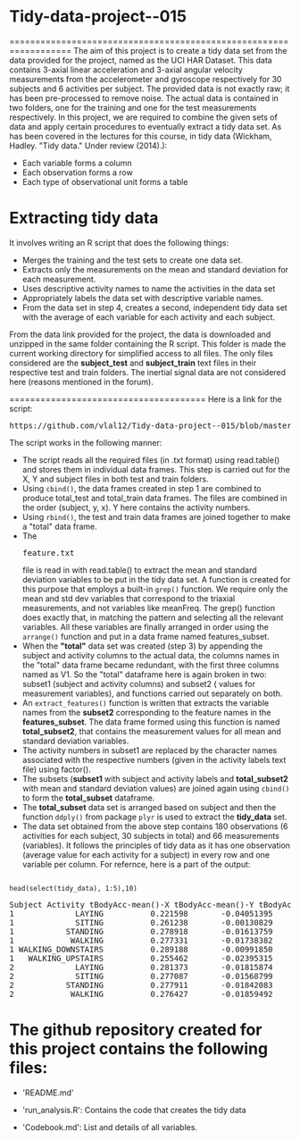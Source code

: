 # Tidy-data-project--015
==================================================================
The aim of this project is to create a tidy data set from the data provided for the project, named as the UCI HAR Dataset. This data contains 3-axial linear acceleration and 3-axial angular velocity measurements from the accelerometer and gyroscope respectively for 30 subjects and 6 activities per subject. The provided data is not exactly raw; it has been pre-processed to remove noise. The actual data is contained in two folders, one for the training and one for the test measurements respectively.
In this project, we are required to combine the given sets of data and apply certain procedures to eventually extract a tidy data set. As has been covered in the lectures for this course, in tidy data (Wickham, Hadley. "Tidy data." Under review (2014).):
* Each variable forms a column
* Each observation forms a row
* Each type of observational unit forms a table
 
 Extracting tidy data
==================================================================
It involves writing an R script that does the following things:
* Merges the training and the test sets to create one data set.
* Extracts only the measurements on the mean and standard deviation for each measurement. 
* Uses descriptive activity names to name the activities in the data set
* Appropriately labels the data set with descriptive variable names. 
* From the data set in step 4, creates a second, independent tidy data set with the average of each variable for each activity and each subject.


From the data link provided for the project, the data is downloaded and unzipped in the same folder containing the R script. This folder is made the current working directory for simplified access to all files. The only files considered are the __subject_test__ and __subject_train__ text files in their respective test and train folders. The inertial signal data are not considered here (reasons mentioned in the forum).


======================================
Here is a link for the script: 
<pre>
https://github.com/vlal12/Tidy-data-project--015/blob/master/run_analysis.R
</pre>

The script works in the following manner:

* The script reads all the required files (in .txt format) using read.table() and stores them in individual data frames. This step is carried out for the X, Y and subject files in both test and train folders. 
* Using <code>cbind()</code>, the data frames created in step 1 are combined to produce total_test and total_train data frames. The files are combined in the order (subject, y, x). Y here contains the activity numbers.
* Using <code>rbind()</code>, the test and train data frames are joined together to make a "total" data frame.
* The <pre>feature.txt</pre> file is read in with read.table() to extract the mean and standard deviation variables to be put in the tidy data set. A function is created for this purpose that employs a built-in <code>grep()</code> function. We require only the mean and std dev variables that correspond to the triaxial measurements, and not variables like meanFreq. The grep() function does exactly that, in matching the pattern and selecting all the relevant variables. All these variables are finally arranged in order using the <code>arrange()</code> function and put in a data frame named features_subset.
* When the __"total"__ data set was created (step 3) by appending the subject and activity columns to the actual data, the columns names in the "total" data frame became redundant, with the first three columns named as V1. So the "total" dataframe here is again broken in two: subset1 (subject and activity columns) and subset2 ( values for measurement variables), and functions carried out separately on both.
* An <code>extract_features()</code> function is written that extracts the variable names from the __subset2__ corresponding to the feature names in the __features_subset__. The data frame formed using this function is named __total_subset2__, that contains the measurement values for all mean and standard deviation variables.
* The activity numbers in subset1 are replaced by the character names associated with the respective numbers (given in the activity labels text file) using <coode>factor()</code>.
* The subsets (__subset1__ with subject and activity labels and __total_subset2__ with mean and standard deviation values) are joined again using <code>cbind()</code> to form the __total_subset__ dataframe.
* The __total_subset__ data set is arranged based on subject and then the function <code>ddply()</code> from package <code>plyr</code> is used to extract the __tidy_data__ set.
* The data set obtained from the above step contains 180 observations (6 activities for each subject, 30 subjects in total) and 66 measurements (variables). It follows the principles of tidy data as it has one observation (average value for each activity for a subject) in every row and one variable per column. For refernce, here is a part of the output:
<code>
head(select(tidy_data), 1:5),10)
</code>
<pre>
Subject Activity tBodyAcc-mean()-X tBodyAcc-mean()-Y tBodyAcc-mean()-Z
1             LAYING          0.221598       -0.04051395         -0.113204
1             SITING          0.261238       -0.00130829         -0.104544
1           STANDING          0.278918       -0.01613759         -0.110602
1            WALKING          0.277331       -0.01738382         -0.111148
1 WALKING_DOWNSTAIRS          0.289188       -0.00991850         -0.107566
1   WALKING_UPSTAIRS          0.255462       -0.02395315         -0.097302
2             LAYING          0.281373       -0.01815874         -0.107246
2             SITING          0.277087       -0.01568799         -0.109218
2           STANDING          0.277911       -0.01842083         -0.105909
2            WALKING          0.276427       -0.01859492         -0.105500
</pre>

The github repository created for this project contains the following files:
=========================================

- 'README.md'

- 'run_analysis.R': Contains the code that creates the tidy data

- 'Codebook.md': List and details of all variables.

